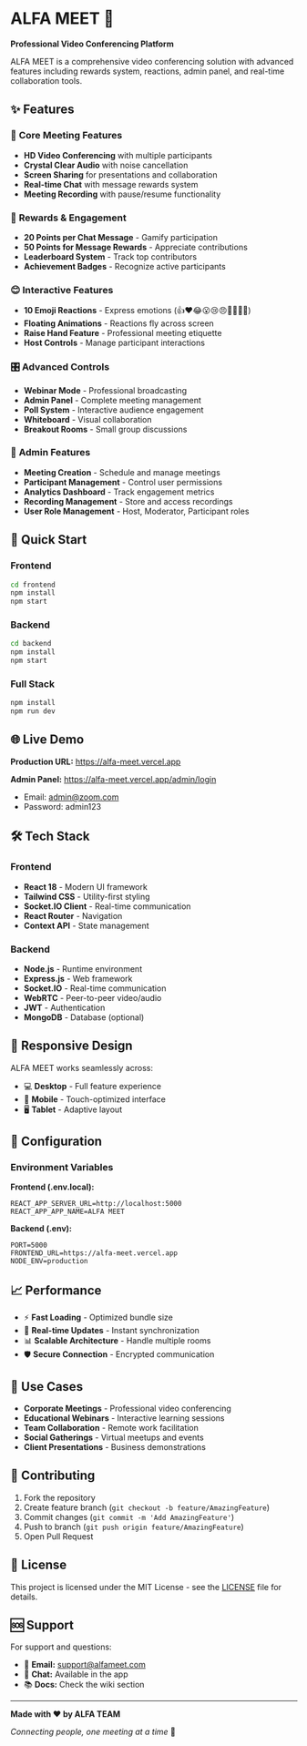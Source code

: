 # ALFA MEET 🎥

**Professional Video Conferencing Platform**

ALFA MEET is a comprehensive video conferencing solution with advanced features including rewards system, reactions, admin panel, and real-time collaboration tools.

## ✨ Features

### 🎪 **Core Meeting Features**
- **HD Video Conferencing** with multiple participants
- **Crystal Clear Audio** with noise cancellation
- **Screen Sharing** for presentations and collaboration
- **Real-time Chat** with message rewards system
- **Meeting Recording** with pause/resume functionality

### 🎁 **Rewards & Engagement**
- **20 Points per Chat Message** - Gamify participation
- **50 Points for Message Rewards** - Appreciate contributions
- **Leaderboard System** - Track top contributors
- **Achievement Badges** - Recognize active participants

### 😊 **Interactive Features**
- **10 Emoji Reactions** - Express emotions (👍❤️😂😮😢😠👏🔥🎉🤔)
- **Floating Animations** - Reactions fly across screen
- **Raise Hand Feature** - Professional meeting etiquette
- **Host Controls** - Manage participant interactions

### 🎛️ **Advanced Controls**
- **Webinar Mode** - Professional broadcasting
- **Admin Panel** - Complete meeting management
- **Poll System** - Interactive audience engagement
- **Whiteboard** - Visual collaboration
- **Breakout Rooms** - Small group discussions

### 🔐 **Admin Features**
- **Meeting Creation** - Schedule and manage meetings
- **Participant Management** - Control user permissions
- **Analytics Dashboard** - Track engagement metrics
- **Recording Management** - Store and access recordings
- **User Role Management** - Host, Moderator, Participant roles

## 🚀 **Quick Start**

### Frontend
```bash
cd frontend
npm install
npm start
```

### Backend
```bash
cd backend
npm install
npm start
```

### Full Stack
```bash
npm install
npm run dev
```

## 🌐 **Live Demo**

**Production URL:** https://alfa-meet.vercel.app

**Admin Panel:** https://alfa-meet.vercel.app/admin/login
- Email: admin@zoom.com
- Password: admin123

## 🛠️ **Tech Stack**

### Frontend
- **React 18** - Modern UI framework
- **Tailwind CSS** - Utility-first styling
- **Socket.IO Client** - Real-time communication
- **React Router** - Navigation
- **Context API** - State management

### Backend
- **Node.js** - Runtime environment
- **Express.js** - Web framework
- **Socket.IO** - Real-time communication
- **WebRTC** - Peer-to-peer video/audio
- **JWT** - Authentication
- **MongoDB** - Database (optional)

## 📱 **Responsive Design**

ALFA MEET works seamlessly across:
- 💻 **Desktop** - Full feature experience
- 📱 **Mobile** - Touch-optimized interface
- 🖥️ **Tablet** - Adaptive layout

## 🔧 **Configuration**

### Environment Variables

**Frontend (.env.local):**
```
REACT_APP_SERVER_URL=http://localhost:5000
REACT_APP_APP_NAME=ALFA MEET
```

**Backend (.env):**
```
PORT=5000
FRONTEND_URL=https://alfa-meet.vercel.app
NODE_ENV=production
```

## 📈 **Performance**

- ⚡ **Fast Loading** - Optimized bundle size
- 🔄 **Real-time Updates** - Instant synchronization
- 📊 **Scalable Architecture** - Handle multiple rooms
- 🛡️ **Secure Connection** - Encrypted communication

## 🎯 **Use Cases**

- **Corporate Meetings** - Professional video conferencing
- **Educational Webinars** - Interactive learning sessions
- **Team Collaboration** - Remote work facilitation
- **Social Gatherings** - Virtual meetups and events
- **Client Presentations** - Business demonstrations

## 🤝 **Contributing**

1. Fork the repository
2. Create feature branch (`git checkout -b feature/AmazingFeature`)
3. Commit changes (`git commit -m 'Add AmazingFeature'`)
4. Push to branch (`git push origin feature/AmazingFeature`)
5. Open Pull Request

## 📄 **License**

This project is licensed under the MIT License - see the [LICENSE](LICENSE) file for details.

## 🆘 **Support**

For support and questions:
- 📧 **Email:** support@alfameet.com
- 💬 **Chat:** Available in the app
- 📚 **Docs:** Check the wiki section

---

**Made with ❤️ by ALFA TEAM**

*Connecting people, one meeting at a time* 🌟
